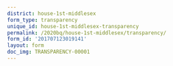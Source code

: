 ```yaml
---
district: house-1st-middlesex
form_type: transparency
unique_id: house-1st-middlesex-transparency
permalink: /2020bq/house-1st-middlesex/transparency/
form_id: '201707123019141'
layout: form
doc_img: TRANSPARENCY-00001
---
```

